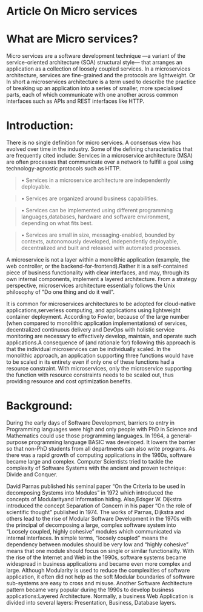 # Article On Micro services

# What are Micro services?

Micro services are a software development technique —a variant of the service-oriented architecture (SOA) structural style— that arranges an application as a collection of loosely coupled services.
In  a microservices architecture, services are fine-grained and the protocols are lightweight.
Or
In short a microservices architecture is a term used to describe the practice of breaking up an application into a series of smaller, more specialised parts, each of which communicate with one another across common interfaces such as APIs and REST interfaces like HTTP.

# Introduction:
There is no single definition for micro services. A consensus view has evolved over time in the industry. Some of the defining characteristics that are frequently cited include:
Services in a microservice architecture (MSA) are often processes that communicate over a network to fulfill a goal using technology-agnostic protocols such as HTTP.
> •	Services in a microservice architecture are independently deployable.

> •	Services are organized around business capabilities.

> •	Services can be implemented using different programming languages,databases, hardware and software environment, depending on what fits best.

> •	Services are small in size, messaging-enabled, bounded by contexts, autonomously developed, independently deployable, decentralized and built and released with automated processes.

A microservice is not a layer within a monolithic application (example, the web controller, or the backend-for-frontend).Rather it is a self-contained piece of business functionality with clear interfaces, and may, through its own internal components, implement a layered architecture. From a strategy perspective, microservices architecture essentially follows the Unix philosophy of "Do one thing and do it well".

It is common for microservices architectures to be adopted for cloud-native applications,serverless computing, and applications using lightweight container deployment. According to Fowler, because of the large number (when compared to monolithic application implementations) of services, decentralized continuous delivery and DevOps with holistic service monitoring are necessary to effectively develop, maintain, and operate such applications.A consequence of (and rationale for) following this approach is that the individual microservices can be individually scaled. In the monolithic approach, an application supporting three functions would have to be scaled in its entirety even if only one of these functions had a resource constraint. With microservices, only the microservice supporting the function with resource constraints needs to be scaled out, thus providing resource and cost optimization benefits.


# Background:
	
During the early days of Software Development, barriers to entry in Programming languages were high and only people with PhD in Science and Mathematics could use those programming languages. In 1964, a general-purpose programming language BASIC was developed. It lowers the barrier so that non-PhD students from all departments can also write programs. As there was a rapid growth of computing applications in the 1960s, software became large and complex. Computer Scientists tried to tackle the complexity of Software Systems with the ancient and proven technique: Divide and Conquer.

David Parnas published his seminal paper “On the Criteria to be used in decomposing Systems into Modules” in 1972 which introduced the concepts of Modularityand Information hiding. Also,Edsger W. Dijkstra introduced the concept Separation of Concern in his paper “On the role of scientific thought” published in 1974. The works of Parnas, Dijkstra and others lead to the rise of Modular Software Development in the 1970s with the principal of decomposing a large, complex software system into “Loosely coupled, highly cohesive” modules which communicated via internal interfaces. In simple terms, “loosely coupled” means the dependency between modules should be very low and “highly cohesive” means that one module should focus on single or similar functionality. With the rise of the Internet and Web in the 1990s, software systems became widespread in business applications and became even more complex and large. Although Modularity is used to reduce the complexities of software application, it often did not help as the soft Modular boundaries of software sub-systems are easy to cross and misuse. Another Software Architecture pattern became very popular during the 1990s to develop business applications:Layered Architecture. Normally, a business Web Application is divided into several layers: Presentation, Business, Database layers.
